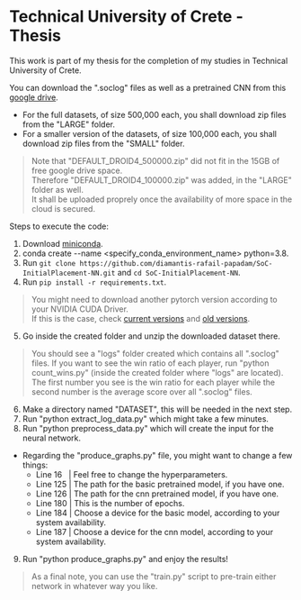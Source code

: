 # Technical University of Crete - Thesis
This work is part of my thesis for the completion of my studies in Technical University of Crete.

You can download the ".soclog" files as well as a pretrained CNN from this [google drive](https://drive.google.com/drive/folders/1y3_COABOSd1N7PeNLltROEFipIch7THJ).
- For the full datasets, of size 500,000 each, you shall download zip files from the "LARGE" folder.
- For a smaller version of the datasets, of size 100,000 each, you shall download zip files from the "SMALL" folder.

> Note that "DEFAULT_DROID4_500000.zip" did not fit in the 15GB of free google drive space.  
> Therefore "DEFAULT_DROID4_100000.zip" was added, in the "LARGE" folder as well.  
> It shall be uploaded proprely once the availability of more space in the cloud is secured.

Steps to execute the code:
1. Download [miniconda](https://docs.conda.io/projects/miniconda/en/latest).
2. conda create --name <specify_conda_environment_name> python=3.8.
3. Run `git clone https://github.com/diamantis-rafail-papadam/SoC-InitialPlacement-NN.git` and `cd SoC-InitialPlacement-NN`.
4. Run `pip install -r requirements.txt`.
> You might need to download another pytorch version according to your NVIDIA CUDA Driver.  
> If this is the case, check [current versions](https://pytorch.org/get-started/locally/) and [old versions](https://pytorch.org/get-started/previous-versions/).
5. Go inside the created folder and unzip the downloaded dataset there.
> You should see a "logs" folder created which contains all ".soclog" files.
> If you want to see the win ratio of each player, run "python count_wins.py" (inside the created folder where "logs" are located).  
> The first number you see is the win ratio for each player while the second number is the average score over all ".soclog" files.
6. Make a directory named "DATASET", this will be needed in the next step.
7. Run "python extract_log_data.py" which might take a few minutes.
8. Run "python preprocess_data.py" which will create the input for the neural network.
- Regarding the "produce_graphs.py" file, you might want to change a few things:
  - Line 16 &nbsp; | Feel free to change the hyperparameters.
  - Line 125 | The path for the basic pretrained model, if you have one.
  - Line 126 | The path for the cnn pretrained model, if you have one.
  - Line 180 | This is the number of epochs.
  - Line 184 | Choose a device for the basic model, according to your system availability.
  - Line 187 | Choose a device for the cnn model, according to your system availability.
9. Run "python produce_graphs.py" and enjoy the results!

> As a final note, you can use the "train.py" script to pre-train either network in whatever way you like.
